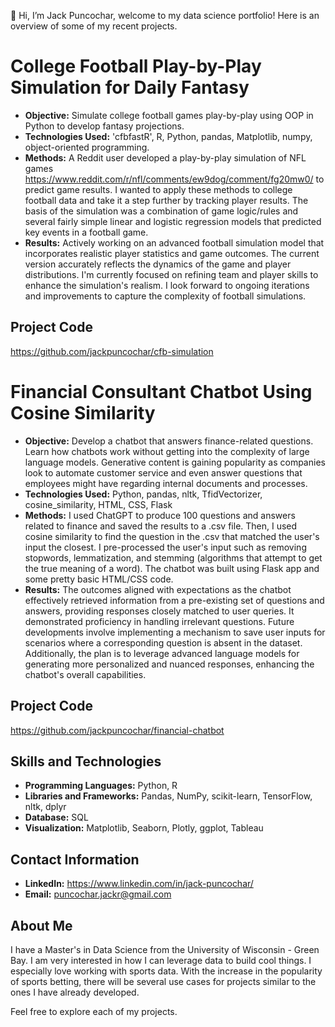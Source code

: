 👋 Hi, I’m Jack Puncochar, welcome to my data science portfolio! Here is an overview of some of my recent projects.

# College Football Play-by-Play Simulation for Daily Fantasy

- **Objective:** Simulate college football games play-by-play using OOP in Python to develop fantasy projections. 
- **Technologies Used:** 'cfbfastR', R, Python, pandas, Matplotlib, numpy, object-oriented programming.
- **Methods:** A Reddit user developed a play-by-play simulation of NFL games https://www.reddit.com/r/nfl/comments/ew9dog/comment/fg20mw0/ to predict game results. I wanted to apply these methods to college football data and take it a step further by tracking player results. The basis of the simulation was a combination of game logic/rules and several fairly simple linear and logistic regression models that predicted key events in a football game. 
- **Results:** Actively working on an advanced football simulation model that incorporates realistic player statistics and game outcomes. The current version accurately reflects the dynamics of the game and player distributions. I'm currently focused on refining team and player skills to enhance the simulation's realism. I look forward to ongoing iterations and improvements to capture the complexity of football simulations.

## Project Code

https://github.com/jackpuncochar/cfb-simulation

# Financial Consultant Chatbot Using Cosine Similarity

- **Objective:** Develop a chatbot that answers finance-related questions. Learn how chatbots work without getting into the complexity of large language models. Generative content is gaining popularity as companies look to automate customer service and even answer questions that employees might have regarding internal documents and processes.
- **Technologies Used:** Python, pandas, nltk, TfidVectorizer, cosine_similarity, HTML, CSS, Flask
- **Methods:** I used ChatGPT to produce 100 questions and answers related to finance and saved the results to a .csv file. Then, I used cosine similarity to find the question in the .csv that matched the user's input the closest. I pre-processed the user's input such as removing stopwords, lemmatization, and stemming (algorithms that attempt to get the true meaning of a word). The chatbot was built using Flask app and some pretty basic HTML/CSS code.  
- **Results:** The outcomes aligned with expectations as the chatbot effectively retrieved information from a pre-existing set of questions and answers, providing responses closely matched to user queries. It demonstrated proficiency in handling irrelevant questions. Future developments involve implementing a mechanism to save user inputs for scenarios where a corresponding question is absent in the dataset. Additionally, the plan is to leverage advanced language models for generating more personalized and nuanced responses, enhancing the chatbot's overall capabilities.

## Project Code

https://github.com/jackpuncochar/financial-chatbot

## Skills and Technologies

- **Programming Languages:** Python, R
- **Libraries and Frameworks:** Pandas, NumPy, scikit-learn, TensorFlow, nltk, dplyr
- **Database:** SQL
- **Visualization:** Matplotlib, Seaborn, Plotly, ggplot, Tableau

## Contact Information

- **LinkedIn:** https://www.linkedin.com/in/jack-puncochar/
- **Email:** puncochar.jackr@gmail.com

## About Me

I have a Master's in Data Science from the University of Wisconsin - Green Bay. I am very interested in how I can leverage data to build cool things. I especially love working with sports data. With the increase in the popularity of sports betting, there will be several use cases for projects similar to the ones I have already developed.

Feel free to explore each of my projects.

<!---
jackpuncochar/jackpuncochar is a ✨ special ✨ repository because its `README.md` (this file) appears on your GitHub profile.
You can click the Preview link to take a look at your changes.
--->
